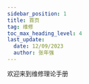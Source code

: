 ```yaml
---
sidebar_position: 1
title: 首页
tag: 维修
toc_max_heading_level: 4
last_update:
  date: 12/09/2023
  author: 张年强
---
```


欢迎来到维修理论手册
